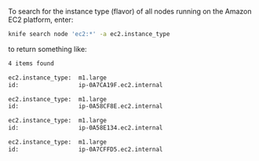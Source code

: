 To search for the instance type (flavor) of all nodes running on the
Amazon EC2 platform, enter:

```bash
knife search node 'ec2:*' -a ec2.instance_type
```

to return something like:

```bash
4 items found

ec2.instance_type:  m1.large
id:                 ip-0A7CA19F.ec2.internal

ec2.instance_type:  m1.large
id:                 ip-0A58CF8E.ec2.internal

ec2.instance_type:  m1.large
id:                 ip-0A58E134.ec2.internal

ec2.instance_type:  m1.large
id:                 ip-0A7CFFD5.ec2.internal
```
